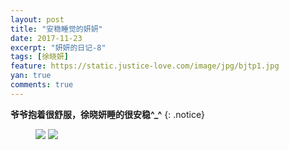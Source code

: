 ```yaml
---
layout: post
title: "安稳睡觉的妍妍"
date: 2017-11-23
excerpt: "妍妍的日记-8"
tags: [徐晓妍]
feature: https://static.justice-love.com/image/jpg/bjtp1.jpg
yan: true
comments: true
---
```


**爷爷抱着很舒服，徐晓妍睡的很安稳^_^**
{: .notice}
<figure>
    <a href="{{ site.staticUrl }}/yanyan/image/IMG_1763.JPG"><img src="{{ site.staticUrl }}/yanyan/image/IMG_1763.JPG" /></a>
	<a href="{{ site.staticUrl }}/yanyan/image/IMG_1764.JPG"><img src="{{ site.staticUrl }}/yanyan/image/IMG_1764.JPG" /></a>
</figure>